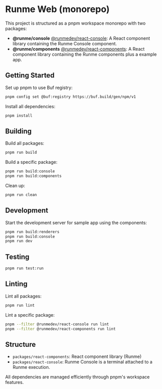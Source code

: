 # Runme Web (monorepo)

This project is structured as a pnpm workspace monorepo with two packages:

- **@runme/console** [@runmedev/react-console](https://www.npmjs.com/package/@runmedev/react-console): A React component library containing the Runme Console component.
- **@runme/components** [@runmedev/react-components](https://www.npmjs.com/package/@runmedev/react-components): A React component library containing the Runme components plus a example app.

## Getting Started

Set up pnpm to use Buf registry:

```sh {"name":"configure","terminalRows":"5"}
pnpm config set @buf:registry https://buf.build/gen/npm/v1
```

Install all dependencies:

```sh {"name":"setup"}
pnpm install
```

## Building

Build all packages:

```sh {"name":"build"}
pnpm run build
```

Build a specific package:

```sh
pnpm run build:console
pnpm run build:components
```

Clean up:

```sh {"name":"clean"}
pnpm run clean
```

## Development

Start the development server for sample app using the components:

```sh {"name":"dev"}
pnpm run build:renderers
pnpm run build:console
pnpm run dev
```

## Testing

```sh {"name":"test"}
pnpm run test:run
```

## Linting

Lint all packages:

```sh {"terminalRows":"37"}
pnpm run lint
```

Lint a specific package:

```sh
pnpm --filter @runmedev/react-console run lint
pnpm --filter @runmedev/react-components run lint
```

## Structure

- `packages/react-components`: React component library (Runme)
- `packages/react-console`: Runme Console is a terminal attached to a Runme execution.

All dependencies are managed efficiently through pnpm's workspace features.
